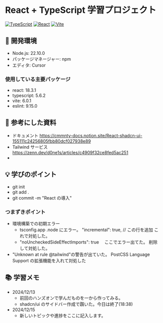 # React + TypeScript 学習プロジェクト

[![TypeScript](https://img.shields.io/badge/TypeScript-5.6.2-blue)](https://www.typescriptlang.org/)
[![React](https://img.shields.io/badge/React-18.3.1-61dafb)](https://reactjs.org/)
[![Vite](https://img.shields.io/badge/Vite-6.0.1-646cff)](https://vitejs.dev/)

## 🔧 開発環境

- Node.js: 22.10.0
- パッケージマネージャー: npm
- エディタ: Cursor

### 使用している主要パッケージ

- react: 18.3.1
- typescript: 5.6.2
- vite: 6.0.1
- eslint: 9.15.0

## 📖 参考にした資料

- ドキュメント
  https://cmmnty-docs.notion.site/React-shadcn-ui-155111c24256805fbb80dcf027938e89
- Tailwind サービス
  https://zenn.dev/d0ne1s/articles/c4909f32ce8fed5ac251
-

## 💡 学びのポイント

- git init
- git add .
- git commit -m "React の導入"

### つまずきポイント

- 環境構築での初期エラー
  - tsconfig.app .node にエラー。
    "incremental": true, // この行を追加 これで対処した。
  - "noUncheckedSideEffectImports": true 　ここでエラー出てた。
    削除して対処した。
- "Unknown at rule @tailwind"の警告が出ていた。
  PostCSS Language Support の拡張機能を入れて対処した

## 📚 学習メモ

- 2024/12/13
  - 前回のハンズオンで学んだものを一から作ってみる。
  - shadcn/ui のサイドバー作成で躓いた。今日は終了(18:38)
- 2024/12/15
  - 新しいトピックや進捗をここに記入します。
